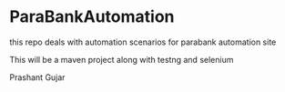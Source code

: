 # ParaBankAutomation
this repo deals with automation scenarios for parabank automation site

This will be a maven project along with testng and selenium

Prashant Gujar